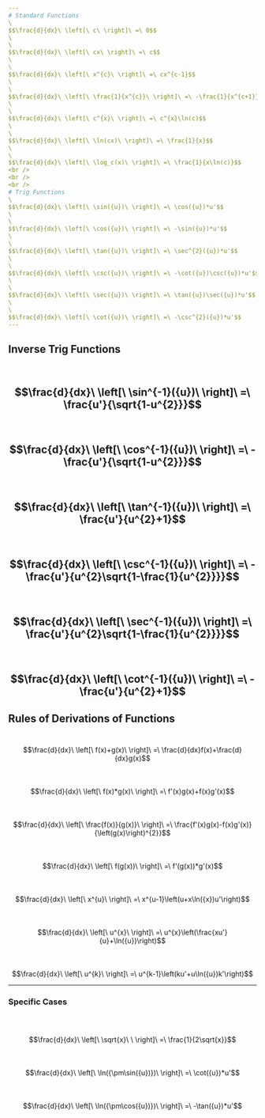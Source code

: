 ```yaml
---
# Standard Functions
\
$$\frac{d}{dx}\ \left[\ c\ \right]\ =\ 0$$
\
\
$$\frac{d}{dx}\ \left[\ cx\ \right]\ =\ c$$
\
\
$$\frac{d}{dx}\ \left[\ x^{c}\ \right]\ =\ cx^{c-1}$$
\
\
$$\frac{d}{dx}\ \left[\ \frac{1}{x^{c}}\ \right]\ =\ -\frac{1}{x^{c+1}}$$
\
\
$$\frac{d}{dx}\ \left[\ c^{x}\ \right]\ =\ c^{x}\ln(c)$$
\
\
$$\frac{d}{dx}\ \left[\ \ln(cx)\ \right]\ =\ \frac{1}{x}$$
\
\
$$\frac{d}{dx}\ \left[\ \log_c(x)\ \right]\ =\ \frac{1}{x\ln(c)}$$
<br />
<br />
<br />
# Trig Functions
\
$$\frac{d}{dx}\ \left[\ \sin({u})\ \right]\ =\ \cos({u})*u'$$
\
\
$$\frac{d}{dx}\ \left[\ \cos({u})\ \right]\ =\ -\sin({u})*u'$$
\
\
$$\frac{d}{dx}\ \left[\ \tan({u})\ \right]\ =\ \sec^{2}({u})*u'$$
\
\
$$\frac{d}{dx}\ \left[\ \csc({u})\ \right]\ =\ -\cot({u})\csc({u})*u'$$
\
\
$$\frac{d}{dx}\ \left[\ \sec({u})\ \right]\ =\ \tan({u})\sec({u})*u'$$
\
\
$$\frac{d}{dx}\ \left[\ \cot({u})\ \right]\ =\ -\csc^{2}({u})*u'$$
---
```

## Inverse Trig Functions
\
$$\frac{d}{dx}\ \left[\ \sin^{-1}({u})\ \right]\ =\ \frac{u'}{\sqrt{1-u^{2}}}$$
\
\
$$\frac{d}{dx}\ \left[\ \cos^{-1}({u})\ \right]\ =\ -\frac{u'}{\sqrt{1-u^{2}}}$$
\
\
$$\frac{d}{dx}\ \left[\ \tan^{-1}({u})\ \right]\ =\ \frac{u'}{u^{2}+1}$$
\
\
$$\frac{d}{dx}\ \left[\ \csc^{-1}({u})\ \right]\ =\ -\frac{u'}{u^{2}\sqrt{1-\frac{1}{u^{2}}}}$$
\
\
$$\frac{d}{dx}\ \left[\ \sec^{-1}({u})\ \right]\ =\ \frac{u'}{u^{2}\sqrt{1-\frac{1}{u^{2}}}}$$
\
\
$$\frac{d}{dx}\ \left[\ \cot^{-1}({u})\ \right]\ =\ -\frac{u'}{u^{2}+1}$$
---
## Rules of Derivations of Functions
\
$$\frac{d}{dx}\ \left[\ f(x)+g(x)\ \right]\ =\ \frac{d}{dx}f(x)+\frac{d}{dx}g(x)$$
\
\
$$\frac{d}{dx}\ \left[\ f(x)*g(x)\ \right]\ =\ f'(x)g(x)+f(x)g'(x)$$
\
\
$$\frac{d}{dx}\ \left[\ \frac{f(x)}{g(x)}\ \right]\ =\ \frac{f'(x)g(x)-f(x)g'(x)}{\left(g(x)\right)^{2}}$$
\
\
$$\frac{d}{dx}\ \left[\ f(g(x))\ \right]\ =\ f'(g(x))*g'(x)$$
\
\
$$\frac{d}{dx}\ \left[\ x^{u}\ \right]\ =\ x^{u-1}\left(u+x\ln({x})u'\right)$$
\
\
$$\frac{d}{dx}\ \left[\ u^{x}\ \right]\ =\ u^{x}\left(\frac{xu'}{u}+\ln({u})\right)$$
\
\
$$\frac{d}{dx}\ \left[\ u^{k}\ \right]\ =\ u^{k-1}\left(ku'+u\ln({u})k'\right)$$

---
### Specific Cases
\
\
$$\frac{d}{dx}\ \left[\ \sqrt{x}\ \ \right]\ =\ \frac{1}{2\sqrt{x}}$$
\
\
$$\frac{d}{dx}\ \left[\ \ln({\pm\sin({u})})\ \right]\ =\ \cot({u})*u'$$
\
\
$$\frac{d}{dx}\ \left[\ \ln({\pm\cos({u})})\ \right]\ =\ -\tan({u})*u'$$
